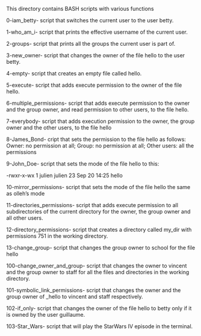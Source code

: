 This directory contains BASH scripts with various functions

0-iam_betty- script that switches the current user to the user betty.

1-who_am_i- script that prints the effective username of the current user.

2-groups- script that prints all the groups the current user is part of.

3-new_owner- script that changes the owner of the file hello to the user betty.

4-empty- script that creates an empty file called hello.

5-execute- script that adds execute permission to the owner of the file hello.

6-multiple_permissions- script that adds execute permission to the owner and the group owner, and read permission to other users, to the file hello.

7-everybody- script that adds execution permission to the owner, the group owner and the other users, to the file hello

8-James_Bond- cript that sets the permission to the file hello as follows: Owner: no permission at all; Group: no permission at all; Other users: all the permissions

9-John_Doe- script that sets the mode of the file hello to this:

-rwxr-x-wx 1 julien julien 23 Sep 20 14:25 hello

10-mirror_permissions- script that sets the mode of the file hello the same as olleh’s mode

11-directories_permissions- script that adds execute permission to all subdirectories of the current directory for the owner, the group owner and all other users.

12-directory_permissions- script that creates a directory called my_dir with permissions 751 in the working directory.

13-change_group- script that changes the group owner to school for the file hello

100-change_owner_and_group- script that changes the owner to vincent and the group owner to staff for all the files and directories in the working directory.

101-symbolic_link_permissions- script that changes the owner and the group owner of _hello to vincent and staff respectively.

102-if_only- script that changes the owner of the file hello to betty only if it is owned by the user guillaume.

103-Star_Wars- script that will play the StarWars IV episode in the terminal.
